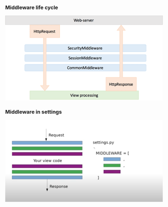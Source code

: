 
### Middleware life cycle

![Life cycle](assets/lifecycle.png)


### Middleware in settings

![Life cycle](assets/MW_in_settings.png)
